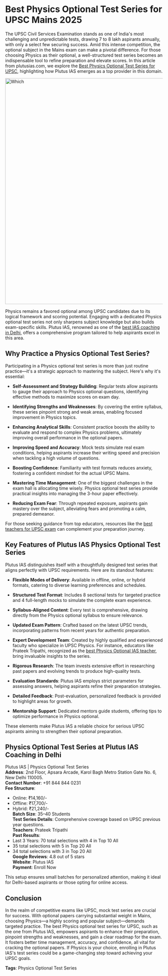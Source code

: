 # Best Physics Optional Test Series for UPSC Mains 2025

The UPSC Civil Services Examination stands as one of India's most challenging and unpredictable tests, drawing 7 to 8 lakh aspirants annually, with only a select few securing success. Amid this intense competition, the optional subject in the Mains exam can make a pivotal difference. For those choosing Physics as their optional, a well-structured test series becomes an indispensable tool to refine preparation and elevate scores. In this article from plutusias.com, we explore the [Best Physics Optional Test Series for UPSC](https://plutusias.com/), highlighting how Plutus IAS emerges as a top provider in this domain.

<img width="1280" height="720" alt="Which" src="https://github.com/user-attachments/assets/5500b87a-a5de-43f9-8554-86314c7c9c37" />


Physics remains a favored optional among UPSC candidates due to its logical framework and scoring potential. Engaging with a dedicated Physics optional test series not only sharpens subject knowledge but also builds exam-specific skills. Plutus IAS, renowned as one of the [best IAS coaching in Delhi](https://plutusias.com/), offers a comprehensive program tailored to help aspirants excel in this area.

## Why Practice a Physics Optional Test Series?

Participating in a Physics optional test series is more than just routine practice—it's a strategic approach to mastering the subject. Here's why it's essential:

- **Self-Assessment and Strategy Building**: Regular tests allow aspirants to gauge their approach to Physics optional questions, identifying effective methods to maximize scores on exam day.
  
- **Identifying Strengths and Weaknesses**: By covering the entire syllabus, these series pinpoint strong and weak areas, enabling focused improvement in Physics topics.

- **Enhancing Analytical Skills**: Consistent practice boosts the ability to evaluate and respond to complex Physics problems, ultimately improving overall performance in the optional papers.

- **Improving Speed and Accuracy**: Mock tests simulate real exam conditions, helping aspirants increase their writing speed and precision when tackling a high volume of questions.

- **Boosting Confidence**: Familiarity with test formats reduces anxiety, fostering a confident mindset for the actual UPSC Mains.

- **Mastering Time Management**: One of the biggest challenges in the exam hall is allocating time wisely. Physics optional test series provide practical insights into managing the 3-hour paper effectively.

- **Reducing Exam Fear**: Through repeated exposure, aspirants gain mastery over the subject, alleviating fears and promoting a calm, prepared demeanor.

For those seeking guidance from top educators, resources like the [best teachers for UPSC exam](https://blog.oureducation.in/best-upsc-teachers-in-india/) can complement your preparation journey.

## Key Features of Plutus IAS Physics Optional Test Series

Plutus IAS distinguishes itself with a thoughtfully designed test series that aligns perfectly with UPSC requirements. Here are its standout features:

- **Flexible Modes of Delivery**: Available in offline, online, or hybrid formats, catering to diverse learning preferences and schedules.

- **Structured Test Format**: Includes 8 sectional tests for targeted practice and 4 full-length mocks to simulate the complete exam experience.

- **Syllabus-Aligned Content**: Every test is comprehensive, drawing directly from the Physics optional syllabus to ensure relevance.

- **Updated Exam Pattern**: Crafted based on the latest UPSC trends, incorporating patterns from recent years for authentic preparation.

- **Expert Development Team**: Created by highly qualified and experienced faculty who specialize in UPSC Physics. For instance, educators like Prateek Tripathi, recognized as the [best Physics Optional IAS teacher](https://blog.oureducation.in/best-teacher-for-physics-optional-for-upsc-exam/), bring invaluable insights to the series.

- **Rigorous Research**: The team invests extensive effort in researching past papers and evolving trends to produce high-quality tests.

- **Evaluation Standards**: Plutus IAS employs strict parameters for assessing answers, helping aspirants refine their preparation strategies.

- **Detailed Feedback**: Post-evaluation, personalized feedback is provided to highlight areas for growth.

- **Mentorship Support**: Dedicated mentors guide students, offering tips to optimize performance in Physics optional.

These elements make Plutus IAS a reliable choice for serious UPSC aspirants aiming to strengthen their optional preparation.

## Physics Optional Test Series at Plutus IAS Coaching in Delhi

Plutus IAS | Physics Optional Test Series  
**Address**: 2nd Floor, Apsara Arcade, Karol Bagh Metro Station Gate No. 6, New Delhi 110005.  
**Contact Number**: +91 844 844 0231  
**Fee Structure**:  
- Online: ₹14,160/-  
- Offline: ₹17,700/-  
- Hybrid: ₹21,240/-  
**Batch Size**: 35–40 Students  
**Test Series Details**: Comprehensive coverage based on UPSC previous year questions.  
**Teachers**: Prateek Tripathi  
**Past Results**:  
- Last 3 Years: 70 total selections with 4 in Top 10 All  
- 35 total selections with 5 in Top 20 All  
- 34 total selections with 3 in Top 20 All  
**Google Reviews**: 4.8 out of 5 stars  
**Website**: Plutus IAS  
**Payment**: Enroll Now  

This setup ensures small batches for personalized attention, making it ideal for Delhi-based aspirants or those opting for online access.

## Conclusion

In the realm of competitive exams like UPSC, mock test series are crucial for success. With optional papers carrying substantial weight in Mains, choosing Physics—a highly scoring and popular subject—demands targeted practice. The best Physics optional test series for UPSC, such as the one from Plutus IAS, empowers aspirants to enhance their preparation, pinpoint strengths and weaknesses, and gain a clear roadmap for the exam. It fosters better time management, accuracy, and confidence, all vital for cracking the optional papers. If Physics is your choice, enrolling in Plutus IAS's test series could be a game-changing step toward achieving your UPSC goals.

**Tags**: Physics Optional Test Series
